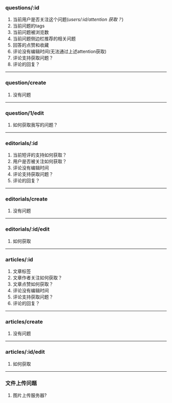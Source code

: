 ### questions/:id
1. 当前用户是否关注这个问题(*users/:id/attention 获取？*)
1. 当前问题的tags
1. 当前问题被浏览数
1. 当前问题侧边栏推荐的相关问题
1. 回答的点赞和收藏  
1. 评论没有编辑时间(无法通过上述attention获取)
1. 评论支持获取问题？
1. 评论的回复？
---
### question/create
1. 没有问题
---
### question/1/edit
1. 如何获取我写的问题？
---
### editorials/:id
1. 当前短评的支持如何获取？
1. 用户是否被关注如何获取？  
1. 评论没有编辑时间
1. 评论支持获取问题？
1. 评论的回复？
---
### editorials/create
1. 没有问题
---
### editorials/:id/edit
1. 如何获取
---
### articles/:id
1. 文章标签
1. 文章作者关注如何获取？
1. 文章点赞如何获取？
1. 评论没有编辑时间
1. 评论支持获取问题？
1. 评论的回复？
---
### articles/create
1. 没有问题
---
### articles/:id/edit
1. 如何获取
---
### 文件上传问题
1. 图片上传服务器?
